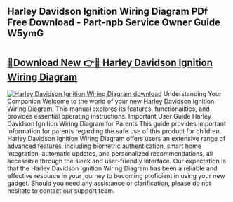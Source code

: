 ## Harley Davidson Ignition Wiring Diagram PDf Free Download - Part-npb Service Owner Guide W5ymG

# <h2><a href="http://dfiyug0.blite.top/?on=Harley+Davidson+Ignition+Wiring+Diagram">🔗Download New 👉🔴 Harley Davidson Ignition Wiring Diagram</a></h2>

[![Harley Davidson Ignition Wiring Diagram download](https://i.imgur.com/lujVjoI.png)](http://dfiyug0.blite.top/?on=Harley+Davidson+Ignition+Wiring+Diagram)
Understanding Your Companion Welcome to the world of your new Harley Davidson Ignition Wiring Diagram! This manual explores its features, functionalities, and provides essential operating instructions. Important User Guide Harley Davidson Ignition Wiring Diagram for Parents This guide provides important information for parents regarding the safe use of this product for children. Harley Davidson Ignition Wiring Diagram offers users an extensive range of advanced features, including biometric authentication, smart home integration, automatic updates, and personalized recommendations, all accessible through the sleek and user-friendly interface. Our expectation is that the Harley Davidson Ignition Wiring Diagram has been a reliable and effective resource in your journey to becoming proficient in using your new gadget. Should you need any assistance or clarification, please do not hesitate to contact our support team.

